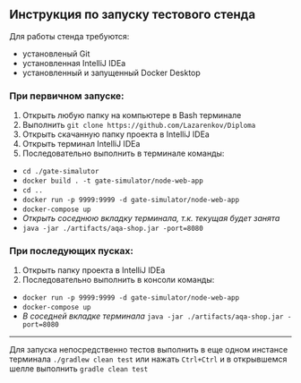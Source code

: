 ## Инструкция по запуску тестового стенда
Для работы стенда требуются:
* установленый Git
* установленная IntelliJ IDEa
* установленный и запущенный Docker Desktop
### При первичном запуске:
1. Открыть любую папку на компьютере в Bash терминале
1. Выполнить `git clone https://github.com/Lazarenkov/Diploma`
1. Открыть скачанную папку проекта в IntelliJ IDEa
1. Открыть терминал IntelliJ IDEa
1. Последовательно выполнить в терминале команды:
* `cd ./gate-simalutor`
* `docker build . -t gate-simulator/node-web-app`
* `cd ..`
* `docker run -p 9999:9999 -d gate-simulator/node-web-app`
* `docker-compose up`
* *Открыть соседнюю вкладку терминала, т.к. текущая будет занята*
* `java -jar ./artifacts/aqa-shop.jar -port=8080`
### При последующих пусках:
1. Открыть папку проекта в IntelliJ IDEa
1. Последовательно выполнить в консоли команды:
* `docker run -p 9999:9999 -d gate-simulator/node-web-app`
* `docker-compose up`
* *В соседней вкладке терминала* `java -jar ./artifacts/aqa-shop.jar -port=8080`

---
Для запуска непосредственно тестов выполнить в еще одном инстансе терминала `./gradlew clean test` или нажать  `Ctrl+Ctrl` и в открывшемся шелле выполнить `gradle clean test`